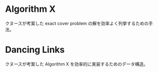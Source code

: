 # Algorithm X

クヌースが考案した exact cover problem の解を効率よく列挙するための手法。


# Dancing Links

クヌースが考案した Algorithm X を効率的に実装するためのデータ構造。
